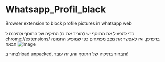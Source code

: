 # Whatsapp_Profil_black
Browser extension to block profile pictures in whatsapp web

כדי להפעיל את התוסף יש להוריד את כל התיקיה של התוסף ולהיכנס ל chrome://extensions/ בדפדפן, ואז לאפשר את מצב מפתחים כפי שמופיע התמונה הבאה
![image](https://github.com/user-attachments/assets/9679245c-8117-4eb2-9302-d4be7fefffa1)

לבחור בload unpacked, ותבחור בתיקיה של התוסף וזהו, זה עובד!
